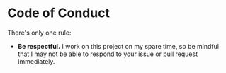 # Code of Conduct

There's only one rule:

- **Be respectful.** I work on this project on my spare time, so be mindful that I may not be able to respond to your issue or pull request immediately.
